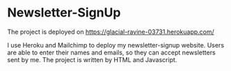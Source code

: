 # Newsletter-SignUp

The project is deployed on https://glacial-ravine-03731.herokuapp.com/

I use Heroku and Mailchimp to deploy my newsletter-signup website. Users are able to enter their names and emails, so they can accept newsletters sent by me. The project is written by HTML and Javascript.
